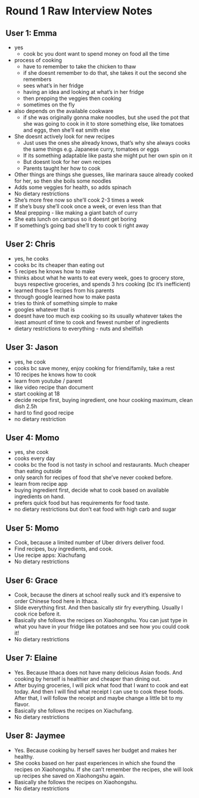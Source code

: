 # Round 1 Raw Interview Notes

## User 1: Emma
- yes
    - cook bc you dont want to spend money on food all the time
- process of cooking
    - have to remember to take the chicken to thaw
    - if she doesnt remember to do that, 
    she takes it out the second she remembers
    - sees what’s in her fridge
    - having an idea and looking at what’s in her fridge
    - then prepping the veggies then cooking 
    - sometimes on the fly
- also depends on the available cookware
    - if she was originally gonna make noodles, but she used the pot that she was going to cook in it to store something else, like tomatoes and eggs, then she’ll eat smith else
- She doesnt actively look for new recipes
    - Just uses the ones she already knows, that’s why she always cooks the same things e.g. Japanese curry, tomatoes or eggs
    - If its something adaptable like pasta she might put her own spin on it
    - But doesnt look for her own recipes
    - Parents taught her how to cook
- Other things are things she guesses, like marinara sauce already cooked for her, so then she boils some noodles 
- Adds some veggies for health, so adds spinach
- No dietary restrictions
- She’s more free now so she’ll cook 2-3 times a week
- If she’s busy she’ll cook once a week, or even less than that
- Meal prepping - like making a giant batch of curry
- She eats lunch on campus so it doesnt get boring 
- If something’s going bad she’ll try to cook ti right away



## User 2: Chris
- yes, he cooks
- cooks bc its cheaper than eating out
- 5 recipes he knows how to make
- thinks about what he wants to eat every week, goes to grocery store, buys respective groceries, and spends 3 hrs cooking (bc it’s inefficient)
- learned those 5 recipes from his parents
- through google learned how to make pasta
- tries to think of something simple to make
- googles whatever that is
- doesnt have too much exp cooking so its usually whatever takes the least amount of time to cook and fewest number of ingredients 
- dietary restrictions to everything - nuts and shellfish 



## User 3: Jason
- yes, he cook
- cooks bc save money, enjoy cooking for friend/family, take a rest
- 10 recipes he knows how to cook
- learn from youtube / parent
- like video recipe than document 
- start cooking at 18
- decide recipe first, buying ingredient, one hour cooking maximum, clean dish   2.5h
- hard to find good recipe
- no dietary restriction



## User 4: Momo
- yes, she cook
- cooks every day
- cooks bc the food is not tasty in school and restaurants. Much cheaper than eating outside
- only search for recipes of food that she’ve never cooked before.
- learn from recipe app
- buying ingredient first, decide what to cook based on available ingredients on hand. 
- prefers quick food but has requirements for food taste.
- no dietary restrictions but don’t eat food with high carb and sugar



## User 5: Momo
- Cook, because a limited number of Uber drivers deliver food. 
- Find recipes, buy ingredients, and cook. 
- Use recipe apps: Xiachufang
- No dietary restrictions



## User 6: Grace
- Cook, because the diners at school really suck and it’s expensive to order Chinese food here in Ithaca. 
- Slide everything first. And then basically stir fry everything. Usually I cook rice before it.
- Basically she follows the recipes on Xiaohongshu. You can just type in what you have in your fridge like potatoes and see how you could cook it!
- No dietary restrictions



## User 7: Elaine
- Yes. Because Ithaca does not have many delicious Asian foods. And cooking by herself is healthier and cheaper than dining out. 
- After buying groceries, I will pick what food that I want to cook and eat today. And then I will find what receipt I can use to cook these foods. After that, I will follow the receipt and maybe change a little bit to my flavor.
- Basically she follows the recipes on Xiachufang.
- No dietary restrictions



## User 8: Jaymee
- Yes. Because cooking by herself saves her budget and makes her healthy.  
- She cooks based on her past experiences in which she found the recipes on Xiaohongshu. If she can’t remember the recipes, she will look up recipes she saved on Xiaohongshu again.
- Basically she follows the recipes on Xiaohongshu.
- No dietary restrictions
